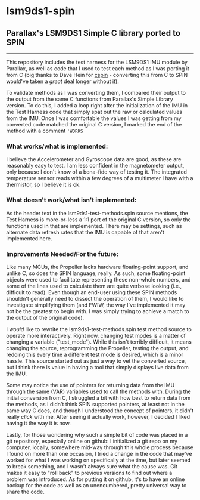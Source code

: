 # lsm9ds1-spin
## Parallax's LSM9DS1 Simple C library ported to SPIN
---

This repository includes the test harness for the LSM9DS1 IMU module by Parallax, as well as code that I used to test
each method as I was porting it from C (big thanks to Dave Hein for [cspin](http://forums.parallax.com/discussion/119342/cspin-a-c-to-spin-converter/p1) - converting this from C to SPIN would've taken a *great* deal longer without it).

To validate methods as I was converting them, I compared their output to the output from the same C functions from Parallax's
Simple Library version. To do this, I added a loop right after the initialization of the IMU in the Test Harness code that
simply spat out the raw or calculated values from the IMU. Once I was comfortable the values I was getting from my converted
code matched the original C version, I marked the end of the method with a comment `'WORKS`

### What works/what is implemented:
I believe the Accelerometer and Gyroscope data are good, as these are reasonably easy to test.
I am less confident in the magnetometer output, only because I don't know of a bona-fide way of testing it.
The integrated temperature sensor reads within a few degrees of a multimeter I have with a thermistor, so I believe it is ok.

### What doesn't work/what isn't implemented:
As the header text in the lsm9ds1-test-methods.spin source mentions, the Test Harness is more-or-less a 1:1 port of the
original C version, so only the functions used in that are implemented. There may be settings, such as
alternate data refresh rates that the IMU is capable of that aren't implemented here.

### Improvements Needed/For the future:
Like many MCUs, the Propeller lacks hardware floating-point support, and unlike C, so does the SPIN language, really.
As such, some floating-point objects were used to facilitate representing these non-whole numbers, and some of the lines used
to calculate them are quite verbose looking (i.e., difficult to read). Even though an end-user using these SPIN methods
shouldn't generally need to dissect the operation of them, I would like to investigate simplifying them
(and FWIW, the way I've implemented it may not be the greatest to begin with. I was simply trying to achieve a match to
the output of the original code).

I _would_ like to rewrite the lsm9ds1-test-methods.spin test method source to operate more interactively.  Right now,
changing test modes is a matter of changing a variable ("test_mode"). While this isn't terribly difficult, it means changing
the source, reprogramming the Propeller, testing the output, and redoing this every time a different test mode is desired,
which is a minor hassle. This source started out as just a way to vet the converted source, but I think there is value in
having a tool that simply displays live data from the IMU.

Some may notice the use of pointers for returning data from the IMU through the same (VAR) variables used to call the methods with. During the initial conversion from C, I struggled a bit with how best to return data from the methods, as I didn't think SPIN supported pointers, at least not in the same way C does, and though I understood the concept of pointers, it didn't really _click_ with me. After seeing it actually work, however, I decided I liked having it the way it is now.

Lastly, for those wondering why such a simple bit of code was placed in a git repository, especially online on github: I initialized a git repo on my computer, locally, somewhere mid-way through this whole process because I found on more than one occasion, I tried a change in the code that may've worked for what I was working on specifically at the time, but later seemed to break something, and I wasn't always sure what the cause was. Git makes it easy to "roll back" to previous versions to find out where a problem was introduced. As for putting it on github, it's to have an online backup for the code as well as an unencumbered, pretty universal way to share the code.
